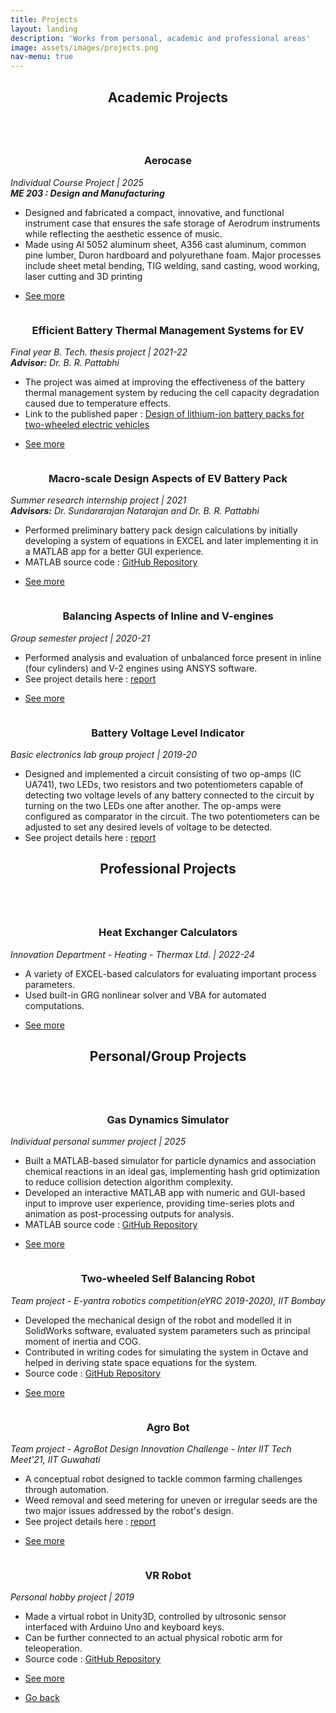 ```yaml
---
title: Projects
layout: landing
description: 'Works from personal, academic and professional areas'
image: assets/images/projects.png
nav-menu: true
---
```


<!-- Main -->
<div id="main">

<!-- One -->
<section id="one">
	<div class="inner">
		<header class="major">
			<h2>Academic Projects</h2>
		</header>
	</div>
</section>

<!-- Two -->
<section id="two" class="spotlights">
    <section>
        <a href="Project_pages/aerocase.html" class="image">
            <img src="{% link assets/Project_files/Aerocase/Aerocase_heroshot.png %}" alt="" data-position="center center" />
        </a>
        <div class="content">
            <div class="inner">
                <header class="major" style="margin:0;">
                    <h3>Aerocase</h3>
                </header>
                <p><em>Individual Course Project | 2025 <br> <b>ME 203 : Design and Manufacturing</b></em></p>
                <ul>
                    <li>Designed and fabricated a compact, innovative, and functional instrument case that ensures the safe storage of Aerodrum instruments while reflecting the aesthetic essence of music.</li>
                    <li>Made using Al 5052 aluminum sheet, A356 cast aluminum, common pine lumber, Duron hardboard and polyurethane foam. Major processes include sheet metal bending, TIG welding, sand casting, wood working, laser cutting and 3D printing</li>
                </ul>
                <ul class="actions">
                    <li><a href="Project_pages/aerocase.html" class="button">See more</a></li>
                </ul>
            </div>
        </div>
    </section>
    <section>
        <a href="Project_pages/battery.html" class="image">
            <img src="{% link assets/Project_files/Battery/Tap_temp_distri.png %}" alt="" data-position="center center" />
        </a>
        <div class="content">
            <div class="inner">
                <header class="major" style="margin:0;">
                    <h3>Efficient Battery Thermal Management Systems for EV</h3>
                </header>
                <p><em>Final year B. Tech. thesis project | 2021-22<br> <b>Advisor:</b> Dr. B. R. Pattabhi</em></p>
                <ul>
                    <li>The project was aimed at improving the effectiveness of the battery thermal management system by reducing the cell capacity degradation caused due to temperature effects.</li>
                    <li>Link to the published paper : <a href="https://onlinelibrary.wiley.com/doi/abs/10.1002/est2.458" target="_blank">Design of lithium-ion battery packs for two-wheeled electric vehicles</a></li>
                </ul>
                <ul class="actions">
                    <li><a href="Project_pages/battery.html" class="button">See more</a></li>
                </ul>
            </div>
        </div>
    </section>
    <section>
        <a href="Project_pages/pack_design.html" class="image">
            <img src="{% link assets/Project_files/Pack_design/sliders.JPG %}" alt="" data-position="center center" />
        </a>
        <div class="content">
            <div class="inner">
                <header class="major" style="margin:0;">
                    <h3>Macro-scale Design Aspects of EV Battery Pack</h3>
                </header>
                <p><em>Summer research internship project | 2021<br> <b>Advisors:</b> Dr. Sundararajan Natarajan and Dr. B. R. Pattabhi</em></p>
                <ul>
                    <li>Performed preliminary battery pack design calculations by initially developing a system of equations in EXCEL and later implementing it in a MATLAB app for a better GUI experience.</li>
                    <li>MATLAB source code : <a href="https://github.com/dhruvaljavia/EV_calculator" target="_blank">GitHub Repository</a></li>
                </ul>
                <ul class="actions">
                    <li><a href="Project_pages/pack_design.html" class="button">See more</a></li>
                </ul>
            </div>
        </div>
    </section>
    <section>
        <a href="Project_pages/engine.html" class="image">
            <img src="{% link assets/Project_files/Engine_analysis/inline_engine.PNG %}" alt="" data-position="center center" />
        </a>
        <div class="content">
            <div class="inner">
                <header class="major" style="margin:0;">
                    <h3>Balancing Aspects of Inline and V-engines</h3>
                </header>
                <p><em>Group semester project | 2020-21</em></p>
                <ul>
                    <li>Performed analysis and evaluation of unbalanced force present in inline (four cylinders) and V-2 engines using ANSYS software.</li>
                    <li>See project details here : <a href="../assets/Project_files/Engine_analysis/engine_report.pdf" target="_blank">report</a></li>
                </ul> 
                <ul class="actions">
                    <li><a href="Project_pages/engine.html" class="button">See more</a></li>
                </ul>
            </div>
        </div>
    </section>
    <section>
        <img src="{% link assets/Project_files/BE_lab_project_circuit.PNG %}" alt="" data-position="center center" class="image"/>
        <div class="content">
            <div class="inner">
                <header class="major" style="margin:0;">
                    <h3>Battery Voltage Level Indicator</h3>
                </header>
                <p><em>Basic electronics lab group project | 2019-20</em></p>
                <ul>
                    <li>Designed and implemented a circuit consisting of two op-amps (IC UA741), two LEDs, two resistors and
                    two potentiometers capable of detecting two voltage levels of any battery connected to the circuit by
                    turning on the two LEDs one after another. The op-amps were configured as comparator in the circuit. The two potentiometers can be adjusted to set any desired levels of voltage to be detected.</li>
                    <li>See project details here : <a href="../assets/Project_files/BE_lab_project_report.pdf" target="_blank">report</a></li>
                </ul>
            </div>
        </div>
    </section>
</section>

<!-- Three -->
<section id="three">
	<div class="inner">
		<header class="major">
			<h2>Professional Projects</h2>
		</header>
	</div>
</section>

<!-- Four -->
<section id="four" class="spotlights">
    <section>
        <a href="Project_pages/thermal_calcs.html" class="image">
            <img src="{% link assets/Project_files/Thermal_calcs/film_temp.png %}" alt="" data-position="center center" />
        </a>
        <div class="content">
            <div class="inner">
                <header class="major" style="margin:0;">
                    <h3>Heat Exchanger Calculators</h3>
                </header>
                <p><em>Innovation Department - Heating - Thermax Ltd. | 2022-24</em></p>
                <ul>
                    <li>A variety of EXCEL-based calculators for evaluating important process parameters.</li>
                    <li>Used built-in GRG nonlinear solver and VBA for automated computations.</li>
                </ul>
                <ul class="actions">
                    <li><a href="Project_pages/thermal_calcs.html" class="button">See more</a></li>
                </ul>
            </div>
        </div>
    </section>
</section>

<!-- Five -->
<section id="five">
	<div class="inner">
		<header class="major">
			<h2>Personal/Group Projects</h2>
		</header>
	</div>
</section>

<!-- Six -->
<section id="six" class="spotlights">
    <section>
        <a href="Project_pages/gas_sim.html" class="image">
            <img src="{% link assets/Project_files/Gas_sim/two_gas_mix.png %}" alt="" data-position="center center" />
        </a>
        <div class="content">
            <div class="inner">
                <header class="major" style="margin:0;">
                    <h3>Gas Dynamics Simulator</h3>
                </header>
                <p><em>Individual personal summer project | 2025</em></p>
                <ul>
                    <li>Built a MATLAB-based simulator for particle dynamics and association chemical reactions in an ideal gas, implementing hash grid optimization to reduce collision detection algorithm complexity.</li>
                    <li>Developed an interactive MATLAB app with numeric and GUI-based input to improve user experience, providing time-series plots and animation as post-processing outputs for analysis.</li>
                    <li>MATLAB source code : <a href="https://github.com/dhruvaljavia/Gas-Dynamics-Simulator" target="_blank">GitHub Repository</a></li>
                </ul>
                <ul class="actions">
                    <li><a href="Project_pages/gas_sim.html" class="button">See more</a></li>
                </ul>
            </div>
        </div>
    </section>
    <section>
        <a href="Project_pages/balance_bot.html" class="image">
            <img src="{% link assets/Project_files/Balance_bot/final_bot_design.jpg %}" alt="" data-position="center center" />
        </a>
        <div class="content">
            <div class="inner">
                <header class="major" style="margin:0;">
                    <h3>Two-wheeled Self Balancing Robot</h3>
                </header>
                <p><em>Team project - E-yantra robotics competition(eYRC 2019-2020), IIT Bombay</em></p>
                <ul>
                    <li>Developed the mechanical design of the robot and modelled it in SolidWorks software, evaluated system parameters such as principal moment of inertia and COG.</li>
                    <li>Contributed in writing codes for simulating the system in Octave and helped in deriving state space equations for the system.</li>
                    <li>Source code : <a href="https://github.com/RajShah-1/Balance-Bot" target="_blank">GitHub Repository</a></li>
                </ul> 
                <ul class="actions">
                    <li><a href="Project_pages/balance_bot.html" class="button">See more</a></li>
                </ul>
            </div>
        </div>
    </section>
    <section>
        <a href="Project_pages/agro_bot.html" class="image">
            <img src="{% link assets/Project_files/Agro_bot/agrobot.JPG %}" alt="" data-position="center center" />
        </a>
        <div class="content">
            <div class="inner">
                <header class="major" style="margin:0;">
                    <h3>Agro Bot</h3>
                </header>
                <p><em>Team project - AgroBot Design Innovation Challenge - Inter IIT Tech Meet'21, IIT Guwahati</em></p>
                <ul>
                    <li>A conceptual robot designed to tackle common farming challenges through automation.</li>
                    <li>Weed removal and seed metering for uneven or irregular seeds are the two major issues addressed by the robot's design.</li>
                    <li>See project details here : <a href="../assets/Project_files/Agro_bot/report.pdf" target="_blank">report</a></li>
                </ul> 
                <ul class="actions">
                    <li><a href="Project_pages/agro_bot.html" class="button">See more</a></li>
                </ul>
            </div>
        </div>
    </section>
    <section>
        <a href="Project_pages/vr_bot.html" class="image">
            <img src="{% link assets/Project_files/VR_robot/VRbot.PNG %}" alt="" data-position="center center" />
        </a>
        <div class="content">
            <div class="inner">
                <header class="major" style="margin:0;">
                    <h3>VR Robot</h3>
                </header>
                <p><em>Personal hobby project | 2019</em></p>
                <ul>
                    <li>Made a virtual robot in Unity3D, controlled by ultrosonic sensor interfaced with Arduino Uno and keyboard keys.</li>
                    <li>Can be further connected to an actual physical robotic arm for teleoperation.</li>
                    <li>Source code : <a href="https://github.com/dhruvaljavia/VR_robotic_arm" target="_blank">GitHub Repository</a></li>
                </ul> 
                <ul class="actions">
                    <li><a href="Project_pages/vr_bot.html" class="button">See more</a></li>
                </ul>
            </div>
        </div>
    </section>
</section>

<!-- Seven -->
<section id="seven">
    <div class="inner">
        <ul class="actions">
            <li><a href="/dhruvaljavia.github.io/" class="button">Go back</a></li>
        </ul>
    </div>
</section>

